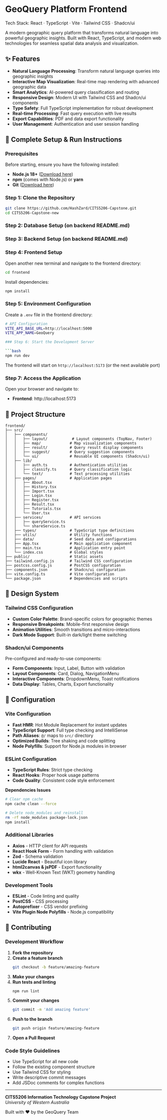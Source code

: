 # GeoQuery Platform Frontend

Tech Stack: React · TypeScript · Vite · Tailwind CSS · Shadcn/ui

A modern geographic query platform that transforms natural language into powerful geographic insights. Built with React, TypeScript, and modern web technologies for seamless spatial data analysis and visualization.

## ✨ Features

- **Natural Language Processing**: Transform natural language queries into geographic insights
- **Interactive Map Visualization**: Real-time map rendering with advanced geographic data
- **Smart Analytics**: AI-powered query classification and routing
- **Responsive Design**: Modern UI with Tailwind CSS and Shadcn/ui components
- **Type Safety**: Full TypeScript implementation for robust development
- **Real-time Processing**: Fast query execution with live results
- **Export Capabilities**: PDF and data export functionality
- **User Management**: Authentication and user session handling

## 🚀 Complete Setup & Run Instructions

### Prerequisites

Before starting, ensure you have the following installed:

- **Node.js 18+** ([Download here](https://nodejs.org/))
- **npm** (comes with Node.js) or **yarn**
- **Git** ([Download here](https://git-scm.com/))

### Step 1: Clone the Repository

```bash
git clone https://github.com/HashZard/CITS5206-Capstone.git
cd CITS5206-Capstone-new
```

### Step 2: Database Setup (on backend README.md)

### Step 3: Backend Setup (on backend README.md)

### Step 4: Frontend Setup

Open another new terminal and navigate to the frontend directory:

```bash
cd frontend
```

Install dependencies:

```bash
npm install
```

### Step 5: Environment Configuration

Create a `.env` file in the frontend directory:

```bash
# API Configuration
VITE_API_BASE_URL=http://localhost:5000
VITE_APP_NAME=GeoQuery

### Step 6: Start the Development Server

```bash
npm run dev
```

The frontend will start on `http://localhost:5173` (or the next available port)

### Step 7: Access the Application

Open your browser and navigate to:
- **Frontend**: http://localhost:5173

## 📁 Project Structure

```
frontend/
├── src/
│   ├── components/
│   │   ├── layout/           # Layout components (TopNav, Footer)
│   │   ├── map/             # Map visualization components
│   │   ├── result/          # Query result display components
│   │   ├── suggest/         # Query suggestion components
│   │   └── ui/              # Reusable UI components (Shadcn/ui)
│   ├── lib/
│   │   ├── auth.ts          # Authentication utilities
│   │   ├── classify.ts      # Query classification logic
│   │   └── text/            # Text processing utilities
│   ├── pages/               # Application pages
│   │   ├── About.tsx
│   │   ├── History.tsx
│   │   ├── Import.tsx
│   │   ├── Login.tsx
│   │   ├── Register.tsx
│   │   ├── Result.tsx
│   │   ├── Tutorials.tsx
│   │   └── User.tsx
│   ├── services/            # API services
│   │   ├── queryService.ts
│   │   └── shareService.ts
│   ├── types/               # TypeScript type definitions
│   ├── utils/               # Utility functions
│   ├── data/                # Seed data and configurations
│   ├── App.tsx              # Main application component
│   ├── main.tsx             # Application entry point
│   └── index.css            # Global styles
├── public/                  # Static assets
├── tailwind.config.js       # Tailwind CSS configuration
├── postcss.config.js        # PostCSS configuration
├── components.json          # Shadcn/ui configuration
├── vite.config.ts           # Vite configuration
└── package.json             # Dependencies and scripts
```

## 🎨 Design System

### Tailwind CSS Configuration
- **Custom Color Palette**: Brand-specific colors for geographic themes
- **Responsive Breakpoints**: Mobile-first responsive design
- **Animation Utilities**: Smooth transitions and micro-interactions
- **Dark Mode Support**: Built-in dark/light theme switching

### Shadcn/ui Components
Pre-configured and ready-to-use components:
- **Form Components**: Input, Label, Button with validation
- **Layout Components**: Card, Dialog, NavigationMenu
- **Interactive Components**: DropdownMenu, Toast notifications
- **Data Display**: Tables, Charts, Export functionality

## 🔧 Configuration

### Vite Configuration
- **Fast HMR**: Hot Module Replacement for instant updates
- **TypeScript Support**: Full type checking and IntelliSense
- **Path Aliases**: `@/` maps to `src/` directory
- **Optimized Builds**: Tree shaking and code splitting
- **Node Polyfills**: Support for Node.js modules in browser

### ESLint Configuration
- **TypeScript Rules**: Strict type checking
- **React Hooks**: Proper hook usage patterns
- **Code Quality**: Consistent code style enforcement

**Dependencies Issues**
```bash
# Clear npm cache
npm cache clean --force

# Delete node_modules and reinstall
rm -rf node_modules package-lock.json
npm install
```

### Additional Libraries
- **Axios** - HTTP client for API requests
- **React Hook Form** - Form handling with validation
- **Zod** - Schema validation
- **Lucide React** - Beautiful icon library
- **html2canvas & jsPDF** - Export functionality
- **wkx** - Well-Known Text (WKT) geometry handling

### Development Tools
- **ESLint** - Code linting and quality
- **PostCSS** - CSS processing
- **Autoprefixer** - CSS vendor prefixing
- **Vite Plugin Node Polyfills** - Node.js compatibility

## 🤝 Contributing

### Development Workflow

1. **Fork the repository**
2. **Create a feature branch**
   ```bash
   git checkout -b feature/amazing-feature
   ```
3. **Make your changes**
4. **Run tests and linting**
   ```bash
   npm run lint
   ```
5. **Commit your changes**
   ```bash
   git commit -m 'Add amazing feature'
   ```
6. **Push to the branch**
   ```bash
   git push origin feature/amazing-feature
   ```
7. **Open a Pull Request**

### Code Style Guidelines

- Use TypeScript for all new code
- Follow the existing component structure
- Use Tailwind CSS for styling
- Write descriptive commit messages
- Add JSDoc comments for complex functions

---

**CITS5206 Information Technology Capstone Project**  
*University of Western Australia*

Built with ❤️ by the GeoQuery Team